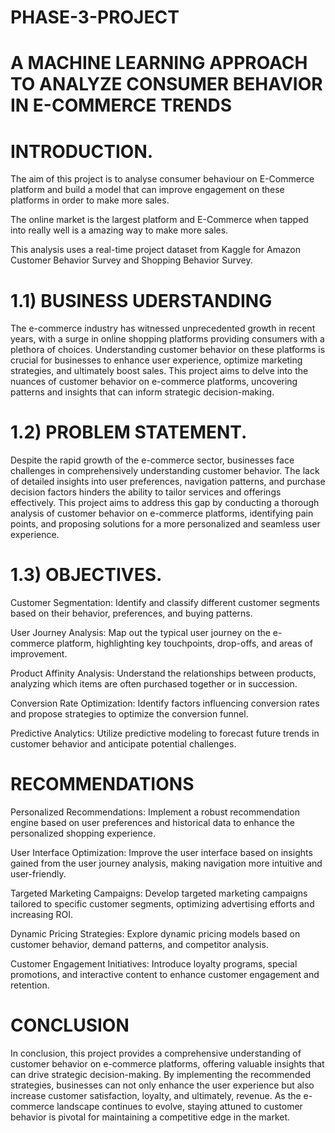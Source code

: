 # PHASE-3-PROJECT
# A MACHINE LEARNING APPROACH TO ANALYZE CONSUMER BEHAVIOR IN E-COMMERCE TRENDS

# INTRODUCTION.

The aim of this project is to analyse consumer behaviour on E-Commerce platform and build a model that can improve engagement on these platforms in order to make more sales.

The online market is the largest platform and E-Commerce when tapped into really well is a amazing way to make more sales.

This analysis uses a real-time project dataset from Kaggle for Amazon Customer Behavior Survey and Shopping Behavior Survey.

# 1.1) BUSINESS UDERSTANDING
The e-commerce industry has witnessed unprecedented growth in recent years, with a surge in online shopping platforms providing consumers with a plethora of choices. Understanding customer behavior on these platforms is crucial for businesses to enhance user experience, optimize marketing strategies, and ultimately boost sales. This project aims to delve into the nuances of customer behavior on e-commerce platforms, uncovering patterns and insights that can inform strategic decision-making.

# 1.2) PROBLEM STATEMENT.
Despite the rapid growth of the e-commerce sector, businesses face challenges in comprehensively understanding customer behavior. The lack of detailed insights into user preferences, navigation patterns, and purchase decision factors hinders the ability to tailor services and offerings effectively. This project aims to address this gap by conducting a thorough analysis of customer behavior on e-commerce platforms, identifying pain points, and proposing solutions for a more personalized and seamless user experience.

# 1.3) OBJECTIVES.

 Customer Segmentation:
 Identify and classify different customer segments based on their behavior, preferences, and buying patterns.

User Journey Analysis:
Map out the typical user journey on the e-commerce platform, highlighting key touchpoints, drop-offs, and areas of improvement.

Product Affinity Analysis:
Understand the relationships between products, analyzing which items are often purchased together or in succession.

Conversion Rate Optimization:
Identify factors influencing conversion rates and propose strategies to optimize the conversion funnel.

Predictive Analytics: 
Utilize predictive modeling to forecast future trends in customer behavior and anticipate potential challenges.

# RECOMMENDATIONS

Personalized Recommendations: 
Implement a robust recommendation engine based on user preferences and historical data to enhance the personalized shopping experience.

User Interface Optimization:
Improve the user interface based on insights gained from the user journey analysis, making navigation more intuitive and user-friendly.

Targeted Marketing Campaigns: 
Develop targeted marketing campaigns tailored to specific customer segments, optimizing advertising efforts and increasing ROI.

Dynamic Pricing Strategies:
Explore dynamic pricing models based on customer behavior, demand patterns, and competitor analysis.

Customer Engagement Initiatives: 
Introduce loyalty programs, special promotions, and interactive content to enhance customer engagement and retention.

# CONCLUSION

In conclusion, this project provides a comprehensive understanding of customer behavior on e-commerce platforms, offering valuable insights that can drive strategic decision-making. By implementing the recommended strategies, businesses can not only enhance the user experience but also increase customer satisfaction, loyalty, and ultimately, revenue. As the e-commerce landscape continues to evolve, staying attuned to customer behavior is pivotal for maintaining a competitive edge in the market.

